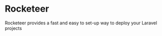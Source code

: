 Rocketeer
=========

Rocketeer provides a fast and easy to set-up way to deploy your Laravel projects

